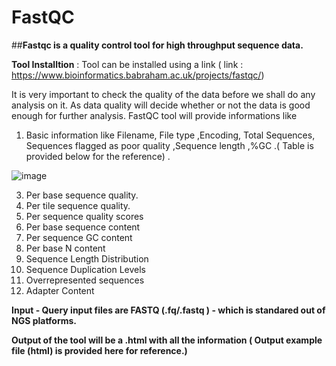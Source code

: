 # FastQC
##**Fastqc is a quality control tool for high throughput sequence data.**

**Tool Installtion** : Tool can be installed using a link  ( link : https://www.bioinformatics.babraham.ac.uk/projects/fastqc/) 

It is very important to check the quality of the data before we shall do any analysis on it. As data quality will decide whether or not the data is good enough for further analysis.
FastQC tool will provide informations like 

1. Basic information like Filename, File type ,Encoding, Total Sequences, Sequences flagged as poor quality ,Sequence length ,%GC .( Table is provided below for the reference) .

![image](https://github.com/user-attachments/assets/5c491237-54f9-42c8-acc5-424571a2e20d)

3. Per base sequence quality.
4. Per tile sequence quality.
5. Per sequence quality scores
6. Per base sequence content
7. Per sequence GC content
8. Per base N content
9. Sequence Length Distribution
10. Sequence Duplication Levels
11. Overrepresented sequences
12. Adapter Content

**Input - Query input files are FASTQ (.fq/.fastq ) - which is standared out of NGS platforms.**

**Output of the tool will be a .html with all the information ( Output example file (html) is provided here for reference.)**

